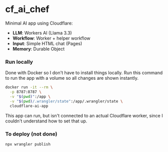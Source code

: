 # cf_ai_chef

Minimal AI app using Cloudflare:
- **LLM**: Workers AI (Llama 3.3)
- **Workflow**: Worker + helper workflow
- **Input**: Simple HTML chat (Pages)
- **Memory**: Durable Object

### Run locally
Done with Docker so I don't have to install things locally. Run this command to run the app with a volume so all changes are shown instantly.
```bash
docker run -it --rm \
  -p 8787:8787 \
  -v "$(pwd)":/app \
  -v "$(pwd)/.wrangler/state":/app/.wrangler/state \
  cloudflare-ai-app
```
This app can run, but isn't connected to an actual Cloudflare worker, since I couldn't understand how to set that up. 

### To deploy (not done)
```
npx wrangler publish
```


